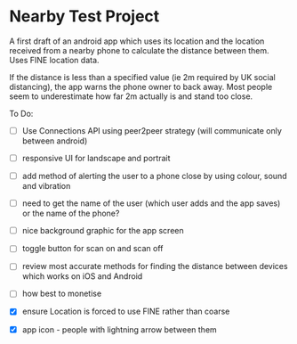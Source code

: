 
# Nearby Test Project

A first draft of an android app which uses its location and the location received from a nearby
 phone to calculate the distance between them. Uses FINE location data.
 
If the distance is less than a specified value (ie 2m required by UK social distancing), the app
 warns the phone owner to back away. Most people seem to underestimate how far 2m actually is and stand too close.



To Do:

- [ ] Use Connections API using peer2peer strategy (will communicate only between android)
- [ ] responsive UI for landscape and portrait
- [ ] add method of alerting the user to a phone close by using colour, sound and vibration
- [ ] need to get the name of the user (which user adds and the app saves) or the name of the
 phone? 
- [ ] nice background graphic for the app screen
- [ ] toggle button for scan on and scan off
- [ ] review most accurate methods for finding the distance between devices which works on iOS
 and Android
- [ ] how best to monetise
 
- [x] ensure Location is forced to use FINE rather than coarse
- [x] app icon - people with lightning arrow between them


